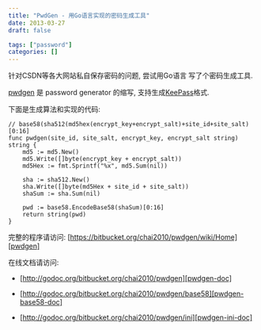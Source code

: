 ```yaml
---
title: "PwdGen - 用Go语言实现的密码生成工具"
date: 2013-03-27
draft: false

tags: ["password"]
categories: []
---
```


针对CSDN等各大网站私自保存密码的问题, 尝试用Go语言 写了个密码生成工具.

<!--more-->

[pwdgen](https://bitbucket.org/chai2010/pwdgen/wiki/Home) 是 password generator 的缩写, 支持生成[KeePass](http://keepass.info/ )格式.

下面是生成算法和实现的代码:

	// base58(sha512(md5hex(encrypt_key+encrypt_salt)+site_id+site_salt)[0:16]
	func pwdgen(site_id, site_salt, encrypt_key, encrypt_salt string) string {
		md5 := md5.New()
		md5.Write([]byte(encrypt_key + encrypt_salt))
		md5Hex := fmt.Sprintf("%x", md5.Sum(nil))

		sha := sha512.New()
		sha.Write([]byte(md5Hex + site_id + site_salt))
		shaSum := sha.Sum(nil)

		pwd := base58.EncodeBase58(shaSum)[0:16]
		return string(pwd)
	}

完整的程序请访问: [https://bitbucket.org/chai2010/pwdgen/wiki/Home][pwdgen]

在线文档请访问:

- [http://godoc.org/bitbucket.org/chai2010/pwdgen][pwdgen-doc]
- [http://godoc.org/bitbucket.org/chai2010/pwdgen/base58][pwdgen-base58-doc]
- [http://godoc.org/bitbucket.org/chai2010/pwdgen/ini][pwdgen-ini-doc]

  [pwdgen]: https://bitbucket.org/chai2010/pwdgen/wiki/Home
  [pwdgen-doc]: http://godoc.org/bitbucket.org/chai2010/pwdgen
  [pwdgen-base58-doc]: http://godoc.org/bitbucket.org/chai2010/pwdgen/base58
  [pwdgen-ini-doc]: http://godoc.org/bitbucket.org/chai2010/pwdgen/ini


